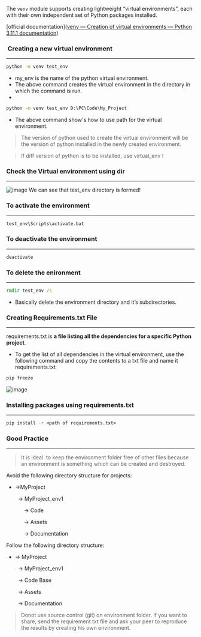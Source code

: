 The `venv` module supports creating lightweight “virtual environments”, each with their own independent set of Python packages installed.

[official documentation]([venv — Creation of virtual environments — Python 3.11.1 documentation](https://docs.python.org/3/library/venv.html))


###  Creating a new virtual environment

---
```cmd
python -m venv test_env
```

- my_env is the name of the python virtual environment.
- The above command creates the virtual environment in the directory in which the command is run.
- 
```cmd
python -m venv test_env D:\PC\Code\My_Project
```

- The above command show's how to use path for the virtual environment.


> The version of python used to create the virtual environment will be the version of python installed in the newly created environment.

> If diff version of python is to be installed, use virtual_env !

  

### Check the Virtual environment using **dir**
---
![image](./_assets/confirmvenv.png)
We can see that test_env directory is formed!

### To activate the environment
---
```cmd
test_env\Scripts\activate.bat
```

  
### To deactivate the environment
---
```cmd
deactivate
```

### To delete the enironment
---
```cmd
rmdir test_env /s
```

- Basically delete the environment directory and it’s subdirectories.


### Creating Requirements.txt File
---
requirements.txt is **a file listing all the dependencies for a specific Python project**.

- To get the list of all dependencies in the virtual environment, use the following command and copy the contents to a txt file and name it requirements.txt

```cmd
pip freeze
```


![image](./_assets/pipfreeze.png)


### Installing packages using requirements.txt
---
```cmd
pip install -r <path of requirements.txt>
```


### Good Practice
---

> It is ideal  to keep the environment folder free of other files because an environment is something which can be created and destroyed.
 
Avoid the following directory structure for projects:


- ->MyProject

        -> MyProject_env1

            -> Code

            -> Assets

            -> Documentation

  

Follow the following directory structure:

  

- -> MyProject

        -> MyProject_env1

        -> Code Base

        -> Assets

        -> Documentation

  

> Donot use source control (git) on environment folder. if you want to share, send the requirement.txt file and ask your peer to reproduce the results by creating his own environment.
